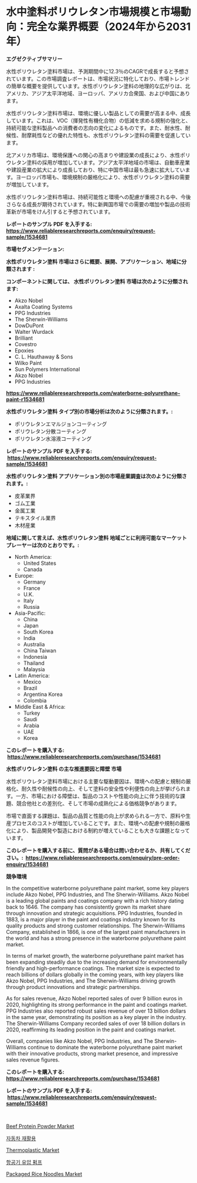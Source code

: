 <p><h1>水中塗料ポリウレタン市場規模と市場動向：完全な業界概要（2024年から2031年）</h1></p><p><strong>エグゼクティブサマリー</strong></p>
<p><p>水性ポリウレタン塗料市場は、予測期間中に12.3％のCAGRで成長すると予想されています。この市場調査レポートは、市場状況に特化しており、市場トレンドの簡単な概要を提供しています。水性ポリウレタン塗料の地理的な広がりは、北アメリカ、アジア太平洋地域、ヨーロッパ、アメリカ合衆国、および中国にあります。</p><p>水性ポリウレタン塗料市場は、環境に優しい製品としての需要が高まる中、成長しています。これは、VOC（揮発性有機化合物）の低減を求める規制の強化と、持続可能な塗料製品への消費者の志向の変化によるものです。また、耐水性、耐候性、耐摩耗性などの優れた特性も、水性ポリウレタン塗料の需要を促進しています。</p><p>北アメリカ市場は、環境保護への関心の高まりや建設業の成長により、水性ポリウレタン塗料の採用が増加しています。アジア太平洋地域の市場は、自動車産業や建設産業の拡大により成長しており、特に中国市場は最も急速に拡大しています。ヨーロッパ市場も、環境規制の厳格化により、水性ポリウレタン塗料の需要が増加しています。</p><p>水性ポリウレタン塗料市場は、持続可能性と環境への配慮が重視される中、今後さらなる成長が期待されています。特に新興国市場での需要の増加や製品の技術革新が市場をけん引すると予想されています。</p></p>
<p><strong>レポートのサンプル PDF を入手する: <a href="https://www.reliableresearchreports.com/enquiry/request-sample/1534681">https://www.reliableresearchreports.com/enquiry/request-sample/1534681</a></strong></p>
<p><strong>市場セグメンテーション:</strong></p>
<p><strong> 水性ポリウレタン塗料 市場はさらに概要、展開、アプリケーション、地域に分類されます :</strong></p>
<p><strong>コンポーネントに関しては、 水性ポリウレタン塗料 市場は次のように分類されます: &nbsp;</strong></p>
<p><ul><li>Akzo Nobel</li><li>Axalta Coating Systems</li><li>PPG Industries</li><li>The Sherwin-Williams</li><li>DowDuPont</li><li>Walter Wurdack</li><li>Brilliant</li><li>Covestro</li><li>Epoxies</li><li>C. L. Hauthaway & Sons</li><li>Wilko Paint</li><li>Sun Polymers International</li><li>Akzo Nobel</li><li>PPG Industries</li></ul></p>
<p><strong><a href="https://www.reliableresearchreports.com/waterborne-polyurethane-paint-r1534681">https://www.reliableresearchreports.com/waterborne-polyurethane-paint-r1534681</a></strong></p>
<p><strong> 水性ポリウレタン塗料 タイプ別の市場分析は次のように分類されます。:</strong></p>
<p><ul><li>ポリウレタンエマルジョンコーティング</li><li>ポリウレタン分散コーティング</li><li>ポリウレタン水溶液コーティング</li></ul></p>
<p><strong>レポートのサンプル PDF を入手する: &nbsp;<a href="https://www.reliableresearchreports.com/enquiry/request-sample/1534681">https://www.reliableresearchreports.com/enquiry/request-sample/1534681</a></strong></p>
<p><strong> 水性ポリウレタン塗料 アプリケーション別の市場産業調査は次のように分類されます。:</strong></p>
<p><ul><li>皮革業界</li><li>ゴム工業</li><li>金属工業</li><li>テキスタイル業界</li><li>木材産業</li></ul></p>
<p><strong>地域に関して言えば、水性ポリウレタン塗料 地域ごとに利用可能なマーケットプレーヤーは次のとおりです。:</strong></p>
<p><ul>
    <li>
        North America:
        <ul>
            <li>United States</li>
            <li>Canada</li>
        </ul>
    </li>
    <li>
        Europe:
        <ul>
            <li>Germany</li>
            <li>France</li>
            <li>U.K.</li>
            <li>Italy</li>
            <li>Russia</li>
        </ul>
    </li>
    <li>
        Asia-Pacific:
        <ul>
            <li>China</li>
            <li>Japan</li>
            <li>South Korea</li>
            <li>India</li>
            <li>Australia</li>
            <li>China Taiwan</li>
            <li>Indonesia</li>
            <li>Thailand</li>
            <li>Malaysia</li>
        </ul>
    </li>
    <li>
        Latin America:
        <ul>
            <li>Mexico</li>
            <li>Brazil</li>
            <li>Argentina Korea</li>
            <li>Colombia</li>
        </ul>
    </li>
    <li>
        Middle East & Africa:
        <ul>
            <li>Turkey</li>
            <li>Saudi</li>
            <li>Arabia</li>
            <li>UAE</li>
            <li>Korea</li>
        </ul>
    </li>
    </ul></p>
<p><strong>このレポートを購入する: &nbsp;<a href="https://www.reliableresearchreports.com/purchase/1534681">https://www.reliableresearchreports.com/purchase/1534681</a></strong></p>
<p><strong>水性ポリウレタン塗料 の主な推進要因と障壁 市場</strong></p>
<p><p>水性ポリウレタン塗料市場における主要な駆動要因は、環境への配慮と規制の厳格化、耐久性や耐候性の向上、そして塗料の安全性や利便性の向上が挙げられます。一方、市場における障壁は、製品のコストや性能の向上に伴う技術的な課題、競合他社との差別化、そして市場の成熟化による価格競争があります。</p><p>市場で直面する課題は、製品の品質と性能の向上が求められる一方で、原料や生産プロセスのコストが増加していることです。また、環境への配慮や規制の厳格化により、製品開発や製造における制約が増えていることも大きな課題となっています。</p></p>
<p><strong>このレポートを購入する前に、質問がある場合は問い合わせるか、共有してください。:&nbsp; <a href="https://www.reliableresearchreports.com/enquiry/pre-order-enquiry/1534681">https://www.reliableresearchreports.com/enquiry/pre-order-enquiry/1534681</a></strong></p>
<p><strong>競争環境</strong></p>
<p><p>In the competitive waterborne polyurethane paint market, some key players include Akzo Nobel, PPG Industries, and The Sherwin-Williams. Akzo Nobel is a leading global paints and coatings company with a rich history dating back to 1646. The company has consistently grown its market share through innovation and strategic acquisitions. PPG Industries, founded in 1883, is a major player in the paint and coatings industry known for its quality products and strong customer relationships. The Sherwin-Williams Company, established in 1866, is one of the largest paint manufacturers in the world and has a strong presence in the waterborne polyurethane paint market.</p><p>In terms of market growth, the waterborne polyurethane paint market has been expanding steadily due to the increasing demand for environmentally friendly and high-performance coatings. The market size is expected to reach billions of dollars globally in the coming years, with key players like Akzo Nobel, PPG Industries, and The Sherwin-Williams driving growth through product innovations and strategic partnerships.</p><p>As for sales revenue, Akzo Nobel reported sales of over 9 billion euros in 2020, highlighting its strong performance in the paint and coatings market. PPG Industries also reported robust sales revenue of over 13 billion dollars in the same year, demonstrating its position as a key player in the industry. The Sherwin-Williams Company recorded sales of over 18 billion dollars in 2020, reaffirming its leading position in the paint and coatings market.</p><p>Overall, companies like Akzo Nobel, PPG Industries, and The Sherwin-Williams continue to dominate the waterborne polyurethane paint market with their innovative products, strong market presence, and impressive sales revenue figures.</p></p>
<p><strong>このレポートを購入する: &nbsp; <a href="https://www.reliableresearchreports.com/purchase/1534681">https://www.reliableresearchreports.com/purchase/1534681</a></strong></p>
<p><strong>レポートのサンプル PDF を入手する: &nbsp;<a href="https://www.reliableresearchreports.com/enquiry/request-sample/1534681">https://www.reliableresearchreports.com/enquiry/request-sample/1534681</a></strong><strong></strong></p>
<p>&nbsp;</p>
<p><p><a href="https://github.com/RichRobinson5/Market-Research-Report-List-4/blob/main/beef-protein-powder-market.md">Beef Protein Powder Market</a></p><p><a href="https://github.com/vs019sa3m8x/Market-Research-Report-List-1/blob/main/245902316532.md">자동차 재활용</a></p><p><a href="https://issuu.com/reportprime-2/docs/thermoplastic-market-size-2030.pptx">Thermoplastic Market</a></p><p><a href="https://medium.com/@ethawolf/%EB%B9%84%ED%96%89%EA%B8%B0-%EC%9C%A0%EC%95%95-%ED%8E%8C%ED%94%84-%EC%8B%9C%EC%9E%A5-%EC%9C%A0%ED%98%95-%EC%9D%91%EC%9A%A9-%EB%B0%8F-%EC%A7%80%EB%A6%AC%EC%97%90-%EB%8C%80%ED%95%9C-%ED%8F%AC%EA%B4%84%EC%A0%81%EC%9D%B8-%ED%8F%89%EA%B0%80-7ac4745ed3eb">항공기 유압 펌프</a></p><p><a href="https://github.com/singletonthaxterkelliehr2df/Market-Research-Report-List-1/blob/main/packaged-rice-noodles-market.md">Packaged Rice Noodles Market</a></p></p>